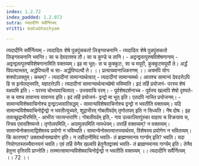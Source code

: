 ```yaml
---
index: 1.2.72
index_padded: 1.2.072
sutra: त्यदादीनि सर्वैर्नित्यम्
vritti: mahabhashyam

---
```

 त्यदादीनि सर्वैर्नित्यम् - त्यदादितः शेषे पुन्नपुंसकतो लिङ्गवचनानि - त्यदादितः शेषे पुन्नपुंसकतो लिङ्गवचनानि भवन्ति। सा च देवदत्तश्च तौ। सा च कुण्डे च तानि। - अद्वन्द्वतत्पुरुषविशेषणानाम् - अद्वन्द्वतत्पुरुषविशेषणानामिति वक्तव्यम्। इह मा भूत्- स च कुक्कुटः, सा च मयूरी, कुक्कुटमयूर्यौ ते। अर्द्धं पिपल्यास्तत्, अर्द्धपिप्पली च सा- अर्द्धपिप्पल्यौ ते। ।। प्रत्याख्यानाधिकरणम् ।। अयमपि योगः शक्योऽवक्तुम्। कथम्? - त्यदादीनां सामान्यार्थत्वात् - त्यदादीनां सामान्यमर्थः। आतश्च सामान्यं देवदत्तेऽपि हि स इत्येतद्भवति, यज्ञदत्तेऽपि। त्यदादीनां सामान्यार्थत्वाच्छेषो भविष्यति। इदं तर्हि प्रयोजनं- परस्य शेषं वक्ष्यामि इति। - परस्य चोभयवाचित्वात् - उभयवाचि परम्। - पूर्वशेषदर्शनाच्च - पूर्वस्य खल्वपि शेषो दृश्यते- स च यश्च तावानय यावानय इति। इदं तर्हि प्रयोजनं- द्वन्द्वो मा भूत् इति। एतदपि नास्ति प्रयोजनम्। - सामान्यविशेषवाचिनोश्च द्वन्द्वाऽभावात्सिद्धम् - सामान्यविशेषवाचिनोश्च द्वन्द्वो न भवतीति वक्तव्यम्। यदि सामान्यविशेषवाचिनोर्द्वन्द्वो न भवतीत्युच्यते, शूद्राभीरम् गोबलीवर्दम् तृणोलपम् इति न सिध्यति। नैष दोषः। इह तावच्छूद्राभीरमिति,- आभीरा जात्यन्तराणि। गोबलीवर्दम् इति,- गाव उत्कालितपुंस्का वाहाय च विक्रयाय च, स्त्रिय एवावशिष्यन्ते। तृणोलपमिति,- अपामुलपमिति नामधेयम्। तत्तर्हि वक्तव्यम्? न वक्तव्यम्। सामान्येनोक्तत्वाद्विशेषस्य प्रयोगो न भविष्यति। सामान्येनोक्तत्वात्तस्यार्थस्य, विशेषस्य प्रयोगेण न भवितव्यम्। किं कारणम्? उक्तार्थानामप्रयोग इति। न तर्हीदानीमिदं भवति- तं ब्राह्मणमानय गार्ग्यम् इति? भवति। यदा नियोगतस्तस्यैवानयनं भवति। एवं तर्हि येनैव खल्वपि हेतुनैतद्वाक्यं भवति- तं ब्राह्मणमानय गार्ग्यम् इति। तेनैव हेतुना वृत्तिरपि प्राप्नोति। तस्मात्सामान्यविशेषवाचिनोर्द्वन्द्वो न भवतीति वक्तव्यम् ।। त्यदादीनि सर्वैर्नित्यम् ।। 72 ।। 